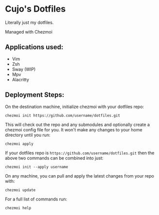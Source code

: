 # Cujo's Dotfiles

Literally just my dotfiles.

Managed with Chezmoi

## Applications used:

* Vim
* Zsh
* Sway (WIP)
* Mpv
* Alacritty

## Deployment Steps:

On the destination  machine, initialize chezmoi with your dotfiles repo:

    chezmoi init https://github.com/username/dotfiles.git

This will check out the repo and any submodules and optionally create a chezmoi
config file for you. It won't make any changes to your home directory until you
run:

    chezmoi apply

If your dotfiles repo is `https://github.com/username/dotfiles.git` then the
above two commands can be combined into just:

    chezmoi init --apply username

On any machine, you can pull and apply the latest changes from your repo with:

    chezmoi update

For a full list of commands run:

    chezmoi help

